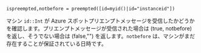 ```
ispreempted,notbefore = preempted([id=myid()|id="instanceid"])
```

マシン `id::Int` が Azure スポットプリエンプトメッセージを受信したかどうかを確認します。プリエンプトメッセージが受信された場合は (true, notbefore) を返し、そうでない場合は (false,"") を返します。`notbefore` は、マシンがまだ存在することが保証されている日時です。
